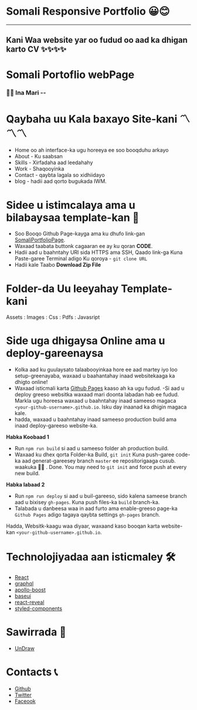# Somali Responsive Portfolio 😀😊
-------------------------------------------------------------------
## Kani Waa website yar oo fudud oo aad ka dhigan karto CV  ✨✨✨✨

# Somali Portoflio webPage 

<!-- ![just-a-web-portfolio](/saed.jpg=20x)  -->

### 🙋‍♂️ Ina Mari --

# Qaybaha uu Kala baxayo Site-kani 〽〽〽

- Home oo ah interface-ka ugu horeeya ee soo booqduhu arkayo 
- About - Ku saabsan
- Skills - Xirfadaha  aad leedahahy
- Work - Shaqooyinka 
- Contact - qaybta lagala so xidhiidayo 
- blog - hadii aad qorto bugukada IWM.

# Sidee u istimcalaya ama u bilabaysaa template-kan  🎁

- Soo Booqo Github Page-kayga ama ku dhufo link-gan [SomaliPortfolioPage](https://github.com/saedMuhamed/SomaliPortfolioPage).
- Waxaad taabata buttonk cagaaran ee ay ku qoran **CODE**. 
- Hadii aad u baahntahy URl sida HTTPS ama SSH,  Qaado link-ga Kuna Paste-garee Terminal adigo Ku qoroya - `git clone URL`
- Hadii kale Taabo **Download Zip File** 

# Folder-da Uu leeyahay Template-kani 
Assets 
 : Images 
 : Css 
 : Pdfs
 : Javasript

# Side uga dhigaysa Online ama u deploy-gareenaysa

- Kolka aad ku guulaysato talaabooyinkaa hore ee aad martey iyo loo setup-greenayaba, waxaad u baahantahay inaad websitekaaga ka dhigto online!
- Waxaad isticmali karta [Github Pages](https://create-react-app.dev/docs/deployment/#github-pages) kaaso ah ka ugu fudud.
  -Si aad u deploy greeso websitka waxaad mari doonta labadan hab ee fudud. Markla ugu horeesa waxaad u baahntahay inaad sameeso magaca `<your-github-username>.github.io`. Isku day inaanad ka dhigin magaca kale.
- hadda, waxaad u baahntahay inaad sameeso production build ama inaad deploy-gareeso website-ka.

**Habka Koobaad 1**

- Run `npm run build` si aad u sameeso folder ah production build.
- Waxaad ku dhex qorta Folder-ka Build, `git init` Kuna push-garee code-ka aad generat-gareesey branch `master` ee repositorigaaga cusub. waakuka 🤷‍♀️ . Done.
  You may need to `git init` and force push at every new build.

**Habka labaad 2**

- Run `npm run deploy` si aad u buil-gareeso, sido kalena sameese branch aad u bixisey `gh-pages`. Kuna push files-ka `build` branch-ka.
- Talabada u danbeesa waa in aad furto ama enable-greeso page-ka `Github Pages` adigo tagaya qaybta settings `gh-pages` branch.

Hadda, Websitk-kaagu waa diyaar, waxaand kaso booqan karta website-kan `<your-github-username>.github.io`.

# Technolojiyadaa aan isticmaley 🛠️

- [React](https://reactjs.org/)
- [graphql](https://graphql.org/)
- [apollo-boost](https://www.apollographql.com/docs/react/get-started/)
- [baseui](https://github.com/uber/baseweb)
- [react-reveal](https://www.react-reveal.com/)
- [styled-components](https://styled-components.com/)

# Sawirrada 🍥

- [UnDraw](https://undraw.co/illustrations)

# Contacts 📞

- [Github](https://github.com/saedMuhamed)
- [Twitter](https://twitter.com/saedmuhamed3)
- [Faceook](https://www.facebook.com/sxabo)



